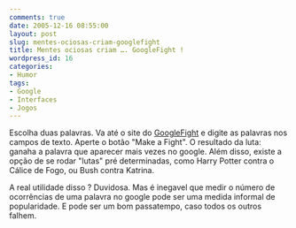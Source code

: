 ```yaml
---
comments: true
date: 2005-12-16 08:55:00
layout: post
slug: mentes-ociosas-criam-googlefight
title: Mentes ociosas criam …. GoogleFight !
wordpress_id: 16
categories:
- Humor
tags:
- Google
- Interfaces
- Jogos
---
```


Escolha duas palavras. Va até o site do [GoogleFight](http://www.googlefight.com/) e digite as palavras nos campos de texto. Aperte o botão "Make a Fight". O resultado da luta: ganaha a palavra que aparecer mais vezes no google. Além disso, existe a opção de se rodar "lutas" pré determinadas, como Harry Potter contra o Cálice de Fogo, ou Bush contra Katrina.

A real utilidade disso ? Duvidosa. Mas é inegavel que medir o número de ocorrências de uma palavra no google pode ser uma medida informal de popularidade. E pode ser um bom passatempo, caso todos os outros falhem.
